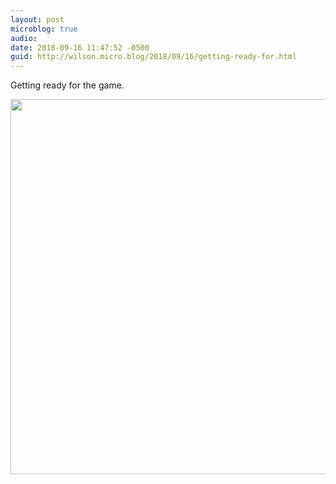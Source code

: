 ```yaml
---
layout: post
microblog: true
audio: 
date: 2018-09-16 11:47:52 -0500
guid: http://wilson.micro.blog/2018/09/16/getting-ready-for.html
---
```

Getting ready for the game. 

<img src="http://wilson.micro.blog/uploads/2018/2232a6d600.jpg" width="600" height="600" />
